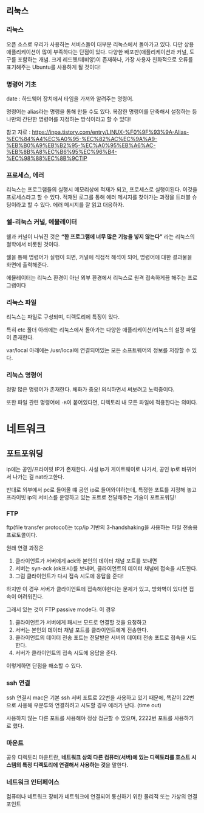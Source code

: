 ## 리눅스

### 리눅스

오픈 소스로 우리가 사용하는 서비스들이 대부분 리눅스에서 돌아가고 있다. 다만 상용 애플리케이션이 많이 부족하다는 단점이 있다. 다양한 배포판(애플리케이션과 커널, 도구를 포함하는 개념. 크게 레드헷/데비앙)이 존재하나, 가장 사용자 친화적으로 오류를 표기해주는 Ubuntu를 사용하게 될 것이다! 

### 명령어 기초
date : 하드웨어 장치에서 타임을 가져와 알려주는 명령어.

명령어는 alias라는 명령을 통해 만들 수도 있다. 복잡한 명령어를 단축해서 설정하는 등 나만의 간단한 명령어를 지정하는 방식이라고 할 수 있다!

참고 자료 :  https://inpa.tistory.com/entry/LINUX-%F0%9F%93%9A-Alias-%EC%84%A4%EC%A0%95-%EC%82%AC%EC%9A%A9-%EB%B0%A9%EB%B2%95-%EC%A0%95%EB%A6%AC-%EB%8B%A8%EC%B6%95%EC%96%B4-%EC%98%88%EC%8B%9CTIP

### 프로세스, 에러

리눅스는 프로그램들의 실행시 메모리상에 적재가 되고, 프로세스로 실행이된다. 이것을 프로세스라고 할 수 있다. 적재된 로그를 통해 에러 메시지를 찾아가는 과정을 트러블 슈팅이라고 할 수 있다. 에러 메시지를 잘 읽고 대응하자.

### 쉘-리눅스 커널, 에뮬레이터

쉘과 커널이 나눠진 것은 **“한 프로그램에 너무 많은 기능을 넣지 않는다”** 라는 리눅스의 철학에서 비롯된 것이다. 

쉘을 통해 명령어가 실행이 되면, 커널에 직접적 해석이 되어, 명령어에 대한 결과물을 화면에 출력해준다. 

에뮬레이터는 리눅스 환경이 아닌 외부 환경에서 리눅스로 원격 접속하게끔 해주는 프로그램이다

### 리눅스 파일

리눅스는 파일로 구성되며, 디렉토리에 특징이 있다.

특히 etc 폴더 아래에는 리눅스에서 돌아가는 다양한 애플리케이션/리눅스의 설정 파일이 존재한다.

var/local 아래에는 /usr/local에 연결되어있는 모든 소프트웨어의 정보를 저장할 수 있다.

### 리눅스 명령어

정말 많은 명령어가 존재한다. 체화가 중요! 의식하면서 써보려고 노력중이다. 

또한 파일 관련 명령어에 `-R`이 붙어있다면, 디렉토리 내 모든 파일에 적용한다는 의미다. 

# 네트워크

## 포트포워딩

ip에는 공인/프라이빗 IP가 존재한다. 사설 ip가 게이트웨이로 나가서, 공인 ip로 바뀌어서 나가는 걸 nat라고한다. 

반대로 외부에서 pc로 들어올 떄 공인 ip로 들어와야하는데, 특정한 포트를 지정해 놓고 프라이빗 ip의 서비스를 운영하고 있는 포트로 전달해주는 기술이 포트포워딩!

### FTP

ftp(file transfer protocol)는 tcp/ip 기반의 3-handshaking을 사용하는 파일 전송용 프로토콜이다. 

원래 연결 과정은 

1. 클라이언트가 서버에게 ack와 본인의 데이터 채널 포트를 보내면
2. 서버는 syn-ack (ok표시)를 보내며, 클라이언트의 데이터 채널에 접속을 시도한다.
3. 그럼 클라이언트가 다시 접속 시도에 응답을 준다!

하지만 이 경우 서버가 클라이언트에 접속해야한다는 문제가 있고, 방화벽이 있다면 접속이 어려워진다.

그래서 있는 것이 FTP passive mode다. 이 경우

1. 클라이언트가 서버에게 패시브 모드로 연결할 것을 요청하고
2. 서버는 본인의 데이터 채널 포트를 클라이언트에게 전송한다. 
3. 클라이언트의 데이터 전송 포트는 전달받은 서버의 데이터 전송 포트로 접속을 시도한다.
4. 서버가 클라이언트의 접속 시도에 응답을 준다. 

이렇게하면 단점을 해소할 수 있다.

### ssh 연결

ssh 연결시 mac은 기본 ssh 서버 포트로 22번을 사용하고 있기 때문에, 똑같이 22번으로 사용해 우분투와 연결하려고 시도할 경우 에러가 난다. (time out) 

사용하지 않는 다른 포트를 사용해야 정상 접근할 수 있으며, 2222번 포트를 사용하기로 했다.

### 마운트

공유 디렉토리 마운트란, **네트워크 상의 다른 컴퓨터(서버)에 있는 디렉토리를 호스트 시스템의 특정 디렉토리에 연결해서 사용하는 것**을 말한다.

### 네트워크 인터페이스

컴퓨터나 네트워크 장비가 네트워크에 연결되어 통신하기 위한 물리적 또는 가상의 연결 포인트